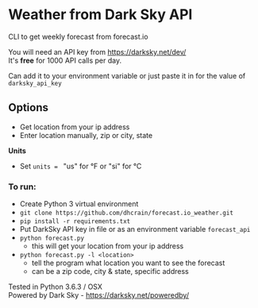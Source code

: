 # Weather from Dark Sky API

CLI to get weekly forecast from forecast.io

You will need an API key from https://darksky.net/dev/  
It's __free__ for 1000 API calls per day.

Can add it to your environment variable or just paste it in for the value of `darksky_api_key`

## Options
- Get location from your ip address
- Enter location manually, zip or city, state

__Units__
- Set `units = ` "us" for °F or "si" for °C

### To run:
- Create Python 3 virtual environment
- `git clone https://github.com/dhcrain/forecast.io_weather.git`
- `pip install -r requirements.txt`
- Put DarkSky API key in file or as an environment variable `forecast_api`
- `python forecast.py`
    - this will get your location from your ip address
- `python forecast.py -l <location>`
    - tell the program what location you want to see the forecast
    - <location> can be a zip code, city & state, specific address


Tested in Python 3.6.3 / OSX  
Powered by Dark Sky - https://darksky.net/poweredby/

